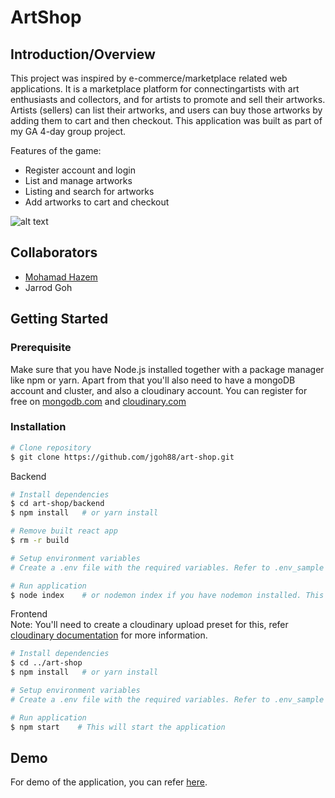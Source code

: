 # ArtShop
## Introduction/Overview
This project was inspired by e-commerce/marketplace related web applications. It is a marketplace platform for connectingartists with art enthusiasts and collectors, and for artists to promote and sell their artworks. Artists (sellers) can list their artworks, and users can buy those artworks by adding them to cart and then checkout. This application was built as part of my GA 4-day group project.

Features of the game:
* Register account and login
* List and manage artworks
* Listing and search for artworks
* Add artworks to cart and checkout

![alt text](./assets/screenshots/art-shop.png "ArtShop feature screenshots")

## Collaborators
* [Mohamad Hazem](https://github.com/MohamadHazem)
* Jarrod Goh

## Getting Started
### Prerequisite
Make sure that you have Node.js installed together with a package manager like npm or yarn.
Apart from that you'll also need to have a mongoDB account and cluster, and also a cloudinary account. You can register for free on [mongodb.com](https://www.mongodb.com/) and [cloudinary.com](https://cloudinary.com/)

### Installation
```bash
# Clone repository
$ git clone https://github.com/jgoh88/art-shop.git
```
Backend
```bash
# Install dependencies
$ cd art-shop/backend
$ npm install   # or yarn install

# Remove built react app
$ rm -r build

# Setup environment variables
# Create a .env file with the required variables. Refer to .env_sample in backend folder

# Run application
$ node index    # or nodemon index if you have nodemon installed. This will start the backend
```
Frontend  
Note: You'll need to create a cloudinary upload preset for this, refer [cloudinary documentation](https://cloudinary.com/documentation/react_image_and_video_upload) for more information. 
```bash
# Install dependencies
$ cd ../art-shop
$ npm install   # or yarn install

# Setup environment variables
# Create a .env file with the required variables. Refer to .env_sample in art-shop folder

# Run application
$ npm start    # This will start the application
```

## Demo
For demo of the application, you can refer [here](https://art-shop-fvdd.onrender.com). 
